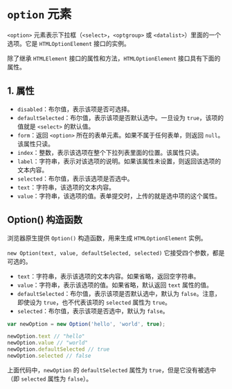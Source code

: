 # `option` 元素

`<option>` 元素表示下拉框（`<select>`，`<optgroup>` 或 `<datalist>`）里面的一个选项。它是 `HTMLOptionElement` 接口的实例。

除了继承 `HTMLElement` 接口的属性和方法，`HTMLOptionElement` 接口具有下面的属性。

## 1. 属性

- `disabled`：布尔值，表示该项是否可选择。
- `defaultSelected`：布尔值，表示该项是否默认选中。一旦设为 `true`，该项的值就是 `<select>` 的默认值。
- `form`：返回 `<option>` 所在的表单元素。如果不属于任何表单，则返回 `null`。该属性只读。
- `index`：整数，表示该选项在整个下拉列表里面的位置。该属性只读。
- `label`：字符串，表示对该选项的说明。如果该属性未设置，则返回该选项的文本内容。
- `selected`：布尔值，表示该选项是否选中。
- `text`：字符串，该选项的文本内容。
- `value`：字符串，该选项的值。表单提交时，上传的就是选中项的这个属性。

## Option() 构造函数

浏览器原生提供 `Option()` 构造函数，用来生成 `HTMLOptionElement` 实例。

`new Option(text, value, defaultSelected, selected)` 它接受四个参数，都是可选的。

- `text`：字符串，表示该选项的文本内容。如果省略，返回空字符串。
- `value`：字符串，表示该选项的值。如果省略，默认返回 `text` 属性的值。
- `defaultSelected`：布尔值，表示该项是否默认选中，默认为 `false`。注意，即使设为 `true`，也不代表该项的 `selected` 属性为 `true`。
- `selected`：布尔值，表示该项是否选中，默认为 `false`。

```javascript
var newOption = new Option('hello', 'world', true);

newOption.text // "hello"
newOption.value // "world"
newOption.defaultSelected // true
newOption.selected // false
```

上面代码中，`newOption` 的 `defaultSelected` 属性为 `true`，但是它没有被选中（即 `selected` 属性为 `false`）。
